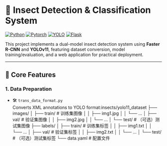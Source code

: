 # 🐞 Insect Detection & Classification System

[![Python](https://img.shields.io/badge/Python-3.8%2B-blue)](https://www.python.org/)
[![Pytorch](https://img.shields.io/badge/PyTorch-2.0+-red)](https://pytorch.org/)
[![YOLO](https://img.shields.io/badge/YOLOv11-ultralytics-green)](https://github.com/ultralytics/ultralytics)
[![Flask](https://img.shields.io/badge/Flask-API%20Ready-lightgrey)](https://flask.palletsprojects.com/)

This project implements a dual-model insect detection system using &zwnj;**Faster R-CNN**&zwnj; and &zwnj;**YOLOv11**&zwnj;, featuring dataset conversion, model training/evaluation, and a web application for practical deployment.

---

## 🚀 Core Features
### 1. &zwnj;**Data Preparation**&zwnj;
- 🛠️ `trans_data_format.py`  
  Converts XML annotations to YOLO format:insects/yolo11_dataset
  ├── images/
│   ├── train/       # 训练集图像
│   │   ├── img1.jpg
│   │   └── ...
│   ├── val/         # 验证集图像
│   │   ├── img2.jpg
│   │   └── ...
│   └── test/        # （可选）测试集图像
├── labels/
│   ├── train/       # 训练集标签
│   │   ├── img1.txt
│   │   └── ...
│   ├── val/         # 验证集标签
│   │   ├── img2.txt
│   │   └── ...
│   └── test/        # （可选）测试集标签
└── data.yaml        # 配置文件
